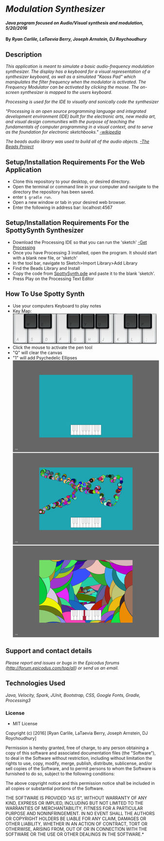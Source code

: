# _Modulation Synthesizer_

#### _Java program focused on Audio/Visual synthesis and modulation, 5/20/2016_

#### By _**Ryan Carlile, LaTaevia Berry, Joseph Arnstein, DJ Roychoudhury**_

## Description

_This application is meant to simulate a basic audio-frequency modulation synthesizer. The display has a keyboard for a visual representation of a synthesizer keyboard, as well as a simulated "Kaoss Pad" which manipulates the filter frequency when the modulator is activated. The Frequency Modulator can be activated by clicking the mouse. The on-screen synthesizer is mapped to the users keyboard._

_Processing is used for the IDE to visually and sonically code the synthesizer_

_"Processing is an open source programming language and integrated development environment (IDE) built for the electronic arts, new media art, and visual design communities with the purpose of teaching the fundamentals of computer programming in a visual context, and to serve as the foundation for electronic sketchbooks." [-wikipedia](https://en.wikipedia.org/wiki/Processing_(programming_language))_

_The beads audio library was used to build all of the audio objects. [-The Beads Project](http://www.beadsproject.net/)_


## Setup/Installation Requirements For the Web Application

* Clone this repository to your desktop, or desired directory.
* Open the terminal or command line in your computer and navigate to the directory the repository has been saved.
* enter `$ gradle run`.
* Open a new window or tab in your desired web browser.
* Enter the following in address bar: localhost:4567

## Setup/Installation Requirements For the SpottySynth Synthesizer
* Download the Processing IDE so that you can run the 'sketch' [-Get Processing](https://processing.org/download/)
* Once you have Processing 3 installed, open the program. It should start with a blank new file, or 'sketch'
* In the tool bar, navigate to Sketch>Import Library>Add Library
* Find the Beads Library and Install
* Copy the code from [SpottySynth.pde](https://raw.githubusercontent.com/droycho/EpiSynthPage/master/spottySynth/spottySynth.pde) and paste it to the blank 'sketch'.
* Press Play on the Processing Text Editor

## How To Use Spotty Synth
* Use your computers Keyboard to play notes
* Key Map:
![Key Map](keyMap.jpg)
* Click the mouse to activate the pen tool
* "Q" will clear the canvas
* "1" will add Psychedelic Ellipses
![Set Up](spottySetUp.png)
![Pen](pen.png)
![Ellipses](spottypsych.png)

## Support and contact details

_Please report and issues or bugs in the Epicodus forums (http://forum.epicodus.com/top/all) or send us an email._

## Technologies Used

_Java, Velocity, Spark, JUnit, Bootstrap, CSS, Google Fonts, Gradle, Processing3_

### License

* MIT License

Copyright (c) [2016] [Ryan Carlile, LaTaevia Berry, Joseph Arnstein, DJ Roychoudhury]

Permission is hereby granted, free of charge, to any person obtaining a copy of this software and associated documentation files (the "Software"), to deal in the Software without restriction, including without limitation the rights to use, copy, modify, merge, publish, distribute, sublicense, and/or sell copies of the Software, and to permit persons to whom the Software is furnished to do so, subject to the following conditions:

The above copyright notice and this permission notice shall be included in all copies or substantial portions of the Software.

THE SOFTWARE IS PROVIDED "AS IS", WITHOUT WARRANTY OF ANY KIND, EXPRESS OR IMPLIED, INCLUDING BUT NOT LIMITED TO THE WARRANTIES OF MERCHANTABILITY, FITNESS FOR A PARTICULAR PURPOSE AND NONINFRINGEMENT. IN NO EVENT SHALL THE AUTHORS OR COPYRIGHT HOLDERS BE LIABLE FOR ANY CLAIM, DAMAGES OR OTHER LIABILITY, WHETHER IN AN ACTION OF CONTRACT, TORT OR OTHERWISE, ARISING FROM, OUT OF OR IN CONNECTION WITH THE SOFTWARE OR THE USE OR OTHER DEALINGS IN THE SOFTWARE.*
